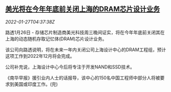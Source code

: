 <!--1643259663000-->
[美光将在今年年底前关闭上海的DRAM芯片设计业务](https://cn.reuters.com/article/micron-shanghai-dram-design-0127-idCNKBS2K10AD)
------

<div><i>2022-01-27T04:37:38Z</i></div><p>路透1月26日 - 存储芯片制造商美光科技周三晚间证实，将在今年年底前关闭其在上海的动态随机存取记忆体(DRAM)芯片设计业务。</p><p>该公司向路透说明，将在未来一年内关闭公司上海设计中心的DRAM工程组，预计这项工作到2022年12月将会完成。</p><p>公司补充说，上海设计中心今后将专注于开发NAND和SSD技术。</p><p>《南华早报》援引业内人士的话报导，该中心的150名中国工程师中部分人将被要求到美国或印度工作。(完)</p>
